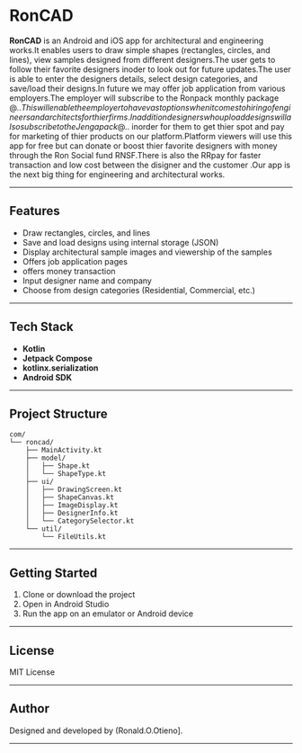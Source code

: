 # RonCAD

**RonCAD** is an Android and iOS app for architectural and engineering works.It enables users to draw simple shapes (rectangles, circles, and lines), view samples designed from different designers.The user gets to follow their favorite designers inoder to look out for future updates.The user is able to enter the designers details, select design categories, and save/load their designs.In future we may offer job application from various employers.The employer will subscribe to the Ronpack monthly package @$..This will enable the employer to have vast options when it comes to hiring of engineers and architects for thier firms.In addition designers who upload designs will also subscribe to the Jengapack @$.. inorder for them to get thier spot and pay for marketing of thier products on our platform.Platform viewers will use this app for free but can donate or boost thier favorite designers with money through the Ron Social fund RNSF.There is also the RRpay for faster transaction and low cost between the disigner and the customer .Our app is the next big thing for engineering and architectural works.

---

## Features

- Draw rectangles, circles, and lines
- Save and load designs using internal storage (JSON)
- Display architectural sample images and viewership of the samples 
- Offers job application pages
- offers money transaction 
- Input designer name and company
- Choose from design categories (Residential, Commercial, etc.)

---

## Tech Stack

- **Kotlin**
- **Jetpack Compose**
- **kotlinx.serialization**
- **Android SDK**

---

## Project Structure

```
com/
└── roncad/
    ├── MainActivity.kt
    ├── model/
    │   ├── Shape.kt
    │   └── ShapeType.kt
    ├── ui/
    │   ├── DrawingScreen.kt
    │   ├── ShapeCanvas.kt
    │   ├── ImageDisplay.kt
    │   ├── DesignerInfo.kt
    │   └── CategorySelector.kt
    └── util/
        └── FileUtils.kt
```

---

## Getting Started

1. Clone or download the project
2. Open in Android Studio
3. Run the app on an emulator or Android device

---

## License

MIT License

---

## Author

Designed and developed by (Ronald.O.Otieno].

---

